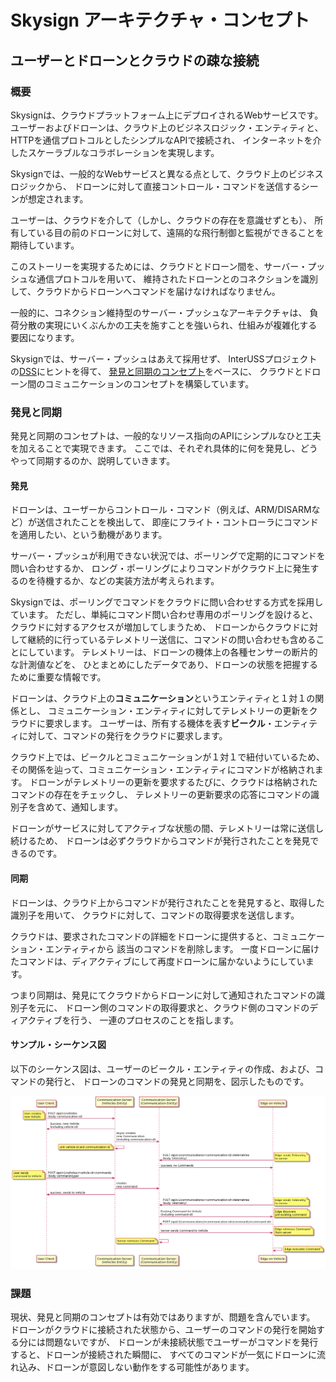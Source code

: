 # Skysign アーキテクチャ・コンセプト
## ユーザーとドローンとクラウドの疎な接続
### 概要
Skysignは、クラウドプラットフォーム上にデプロイされるWebサービスです。
ユーザーおよびドローンは、クラウド上のビジネスロジック・エンティティと、
HTTPを通信プロトコルとしたシンプルなAPIで接続され、
インターネットを介したスケーラブルなコラボレーションを実現します。

Skysignでは、一般的なWebサービスと異なる点として、クラウド上のビジネスロジックから、
ドローンに対して直接コントロール・コマンドを送信するシーンが想定されます。

ユーザーは、クラウドを介して（しかし、クラウドの存在を意識せずとも）、
所有している目の前のドローンに対して、遠隔的な飛行制御と監視ができることを期待しています。

このストーリーを実現するためには、クラウドとドローン間を、サーバー・プッシュな通信プロトコルを用いて、
維持されたドローンとのコネクションを識別して、クラウドからドローンへコマンドを届けなければなりません。

一般的に、コネクション維持型のサーバー・プッシュなアーキテクチャは、
負荷分散の実現にいくぶんかの工夫を施すことを強いられ、仕組みが複雑化する要因になります。

Skysignでは、サーバー・プッシュはあえて採用せず、
InterUSSプロジェクトの[DSS](https://github.com/interuss/dss)にヒントを得て、
[発見と同期のコンセプト](https://github.com/interuss/dss/blob/master/concepts.md)をベースに、
クラウドとドローン間のコミュニケーションのコンセプトを構築しています。

### 発見と同期
発見と同期のコンセプトは、一般的なリソース指向のAPIにシンプルなひと工夫を加えることで実現できます。
ここでは、それぞれ具体的に何を発見し、どうやって同期するのか、説明していきます。

#### 発見
ドローンは、ユーザーからコントロール・コマンド（例えば、ARM/DISARMなど）が送信されたことを検出して、
即座にフライト・コントローラにコマンドを適用したい、という動機があります。

サーバー・プッシュが利用できない状況では、ポーリングで定期的にコマンドを問い合わせするか、
ロング・ポーリングによりコマンドがクラウド上に発生するのを待機するか、などの実装方法が考えられます。

Skysignでは、ポーリングでコマンドをクラウドに問い合わせする方式を採用しています。
ただし、単純にコマンド問い合わせ専用のポーリングを設けると、クラウドに対するアクセスが増加してしまうため、
ドローンからクラウドに対して継続的に行っているテレメトリー送信に、コマンドの問い合わせも含めることにしています。
テレメトリーは、ドローンの機体上の各種センサーの断片的な計測値などを、
ひとまとめにしたデータであり、ドローンの状態を把握するために重要な情報です。

ドローンは、クラウド上の**コミュニケーション**というエンティティと１対１の関係とし、
コミュニケーション・エンティティに対してテレメトリーの更新をクラウドに要求します。
ユーザーは、所有する機体を表す**ビークル**・エンティティに対して、コマンドの発行をクラウドに要求します。

クラウド上では、ビークルとコミュニケーションが１対１で紐付いているため、
その関係を辿って、コミュニケーション・エンティティにコマンドが格納されます。
ドローンがテレメトリーの更新を要求するたびに、クラウドは格納されたコマンドの存在をチェックし、
テレメトリーの更新要求の応答にコマンドの識別子を含めて、通知します。

ドローンがサービスに対してアクティブな状態の間、テレメトリーは常に送信し続けるため、
ドローンは必ずクラウドからコマンドが発行されたことを発見できるのです。

#### 同期
ドローンは、クラウド上からコマンドが発行されたことを発見すると、取得した識別子を用いて、
クラウドに対して、コマンドの取得要求を送信します。

クラウドは、要求されたコマンドの詳細をドローンに提供すると、コミュニケーション・エンティティから
該当のコマンドを削除します。
一度ドローンに届けたコマンドは、ディアクティブにして再度ドローンに届かないようにしています。

つまり同期は、発見にてクラウドからドローンに対して通知されたコマンドの識別子を元に、
ドローン側のコマンドの取得要求と、クラウド側のコマンドのディアクティブを行う、
一連のプロセスのことを指します。

#### サンプル・シーケンス図
以下のシーケンス図は、ユーザーのビークル・エンティティの作成、および、コマンドの発行と、
ドローンのコマンドの発見と同期を、図示したものです。

![](assets/generated/commands_and_telemetry.png)

### 課題
現状、発見と同期のコンセプトは有効ではありますが、問題を含んでいます。
ドローンがクラウドに接続された状態から、ユーザーのコマンドの発行を開始する分には問題ないですが、
ドローンが未接続状態でユーザーがコマンドを発行すると、ドローンが接続された瞬間に、
すべてのコマンドが一気にドローンに流れ込み、ドローンが意図しない動作をする可能性があります。